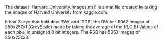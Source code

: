 The dataset 'Harvard_University_Images.mat' is a mat file created by taking the images of Harvard University from kaggle.com.

It has 2 keys that hold data 'BW' and 'RGB', the BW has 5063 images of 250x250x1 (GreyScale) made by taking the average of the (R,G,B) Values of each pixel in unsigned 8 bit integers.
The RGB has 5063 images of 250x250x3.

